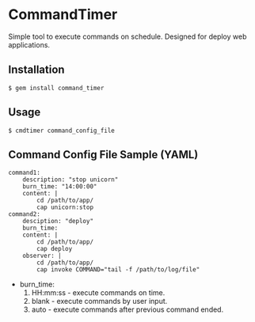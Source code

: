 # CommandTimer

Simple tool to execute commands on schedule. Designed for deploy web applications.

## Installation

    $ gem install command_timer

## Usage

    $ cmdtimer command_config_file

## Command Config File Sample (YAML)

    command1:
        description: "stop unicorn"
		burn_time: "14:00:00"
		content: |
			cd /path/to/app/
			cap unicorn:stop
	command2:
		desciption: "deploy"
		burn_time:
		content: |
			cd /path/to/app/
			cap deploy
		observer: |
			cd /path/to/app/
			cap invoke COMMAND="tail -f /path/to/log/file"

* burn_time: 
	1. HH:mm:ss - execute commands on time.
	2. blank - execute commands by user input.
	3. auto - execute commands after previous command ended.